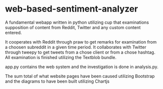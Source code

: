 # web-based-sentiment-analyzer


A fundamental webapp written in python utilizing cup that examinations supposition of content from Reddit, Twitter and any custom content entered. 

It cooperates with Reddit through praw to get remarks for examination from a choosen subreddit in a given time period. It collaborates with Twitter through tweepy to get tweets from a chose client or from a chose hashtag. All examination is finished utilizing the Textblob bundle. 

app.py contains the web system and the investigation is done in analysis.py. 

The sum total of what website pages have been caused utilizing Bootstrap and the diagrams to have been built utilizing Chartjs